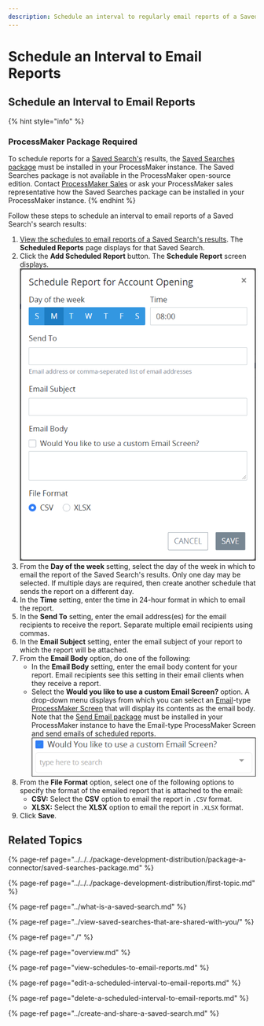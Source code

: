 ```yaml
---
description: Schedule an interval to regularly email reports of a Saved Search's results.
---
```


# Schedule an Interval to Email Reports

## Schedule an Interval to Email Reports

{% hint style="info" %}
### ProcessMaker Package Required

To schedule reports for a [Saved Search's](../what-is-a-saved-search.md) results, the [Saved Searches package](../../../package-development-distribution/package-a-connector/saved-searches-package.md) must be installed in your ProcessMaker instance. The Saved Searches package is not available in the ProcessMaker open-source edition. Contact [ProcessMaker Sales](mailto:sales@processmaker.com) or ask your ProcessMaker sales representative how the Saved Searches package can be installed in your ProcessMaker instance.
{% endhint %}

Follow these steps to schedule an interval to email reports of a Saved Search's search results:

1. [View the schedules to email reports of a Saved Search's results](../view-saved-searches-that-are-shared-with-you/view-search-results-for-a-saved-search.md). The **Scheduled Reports** page displays for that Saved Search.
2. Click the **Add Scheduled Report** button. The **Schedule Report** screen displays. ![](../../../.gitbook/assets/schedule-report-screen-saved-searches-package.png) 
3. From the **Day of the week** setting, select the day of the week in which to email the report of the Saved Search's results. Only one day may be selected. If multiple days are required, then create another schedule that sends the report on a different day.
4. In the **Time** setting, enter the time in 24-hour format in which to email the report.
5. In the **Send To** setting, enter the email address\(es\) for the email recipients to receive the report. Separate multiple email recipients using commas.
6. In the **Email Subject** setting, enter the email subject of your report to which the report will be attached.
7. From the **Email Body** option, do one of the following:
   * In the **Email Body** setting, enter the email body content for your report. Email recipients see this setting in their email clients when they receive a report.
   * Select the **Would you like to use a custom Email Screen?** option. A drop-down menu displays from which you can select an [Email](../../../designing-processes/design-forms/screens-builder/types-for-screens.md#email)-type [ProcessMaker Screen](../../../designing-processes/design-forms/what-is-a-form.md) that will display its contents as the email body. Note that the [Send Email package](../../../package-development-distribution/package-a-connector/email.md) must be installed in your ProcessMaker instance to have the Email-type ProcessMaker Screen and send emails of scheduled reports. ![](../../../.gitbook/assets/email-screen-drop-down-schedule-saved-search-package.png) 
8. From the **File Format** option, select one of the following options to specify the format of the emailed report that is attached to the email:
   * **CSV:** Select the **CSV** option to email the report in `.CSV` format.
   * **XLSX:** Select the **XLSX** option to email the report in `.XLSX` format.
9. Click **Save**.

## Related Topics

{% page-ref page="../../../package-development-distribution/package-a-connector/saved-searches-package.md" %}

{% page-ref page="../../../package-development-distribution/first-topic.md" %}

{% page-ref page="../what-is-a-saved-search.md" %}

{% page-ref page="../view-saved-searches-that-are-shared-with-you/" %}

{% page-ref page="./" %}

{% page-ref page="overview.md" %}

{% page-ref page="view-schedules-to-email-reports.md" %}

{% page-ref page="edit-a-scheduled-interval-to-email-reports.md" %}

{% page-ref page="delete-a-scheduled-interval-to-email-reports.md" %}

{% page-ref page="../create-and-share-a-saved-search.md" %}

